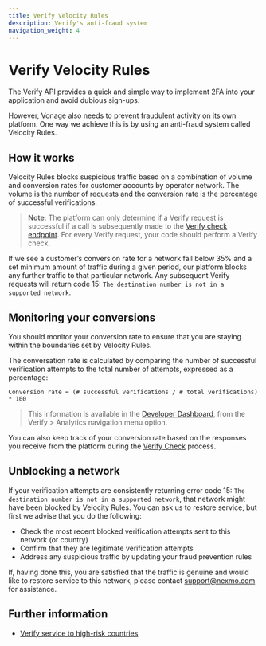 ```yaml
---
title: Verify Velocity Rules
description: Verify's anti-fraud system
navigation_weight: 4
---
```


# Verify Velocity Rules

The Verify API provides a quick and simple way to implement 2FA into your application and avoid dubious sign-ups.

However, Vonage also needs to prevent fraudulent activity on its own platform. One way we achieve this is by using an anti-fraud system called Velocity Rules.

## How it works

Velocity Rules blocks suspicious traffic based on a combination of volume and conversion rates for customer accounts by operator network. The volume is the number of requests and the conversion rate is the percentage of successful verifications.

> **Note**: The platform can only determine if a Verify request is successful if a call is subsequently made to the [Verify check endpoint](/verify/code-snippets/check-verify-request). For every Verify request, your code should perform a Verify check.

If we see a customer’s conversion rate for a network fall below 35% and a set minimum amount of traffic during a given period, our platform blocks any further traffic to that particular network. Any subsequent Verify requests will return code 15: `The destination number is not in a supported network`.

## Monitoring your conversions

You should monitor your conversion rate to ensure that you are staying within the boundaries set by Velocity Rules.

The conversation rate is calculated by comparing the number of successful verification attempts to the total number of attempts, expressed as a percentage:

`Conversion rate = (# successful verifications / # total verifications) * 100`


> This information is available in the [Developer Dashboard](https://dashboard.nexmo.com/verify/analytics), from the Verify > Analytics navigation menu option.

You can also keep track of your conversion rate based on the responses you receive from the platform during the [Verify Check](/api/verify#verifyCheck) process.

## Unblocking a network

If your verification attempts are consistently returning error code 15: `The destination number is not in a supported network`, that network might have been blocked by Velocity Rules. You can ask us to restore service, but first we advise that you do the following:

* Check the most recent blocked verification attempts sent to this network (or country)
* Confirm that they are legitimate verification attempts
* Address any suspicious traffic by updating your fraud prevention rules

If, having done this, you are satisfied that the traffic is genuine and would like to restore service to this network, please contact support@nexmo.com for assistance.

## Further information

* [Verify service to high-risk countries](https://help.nexmo.com/hc/en-us/articles/360018406532)
